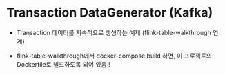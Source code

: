 # Transaction DataGenerator (Kafka)

- Transaction 데이터를 지속적으로 생성하는 예제 (flink-table-walkthrough 연계)

- flink-table-walkthrough에서 docker-compose build 하면, 이 프로젝트의 Dockerfile로 빌드하도록 되어 있음 !
